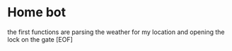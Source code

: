 # Home bot

the first functions are parsing the weather for my location and opening the lock on the gate
[EOF]
